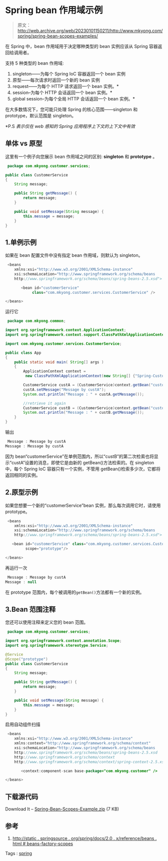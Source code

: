 # Spring bean 作用域示例

> 原文：<http://web.archive.org/web/20230101150211/http://www.mkyong.com/spring/spring-bean-scopes-examples/>

在 Spring 中，bean 作用域用于决定哪种类型的 bean 实例应该从 Spring 容器返回给调用者。

支持 5 种类型的 bean 作用域:

1.  singleton——为每个 Spring IoC 容器返回一个 bean 实例
2.  原型——每次请求时返回一个新的 bean 实例
3.  request——为每个 HTTP 请求返回一个 bean 实例。*
4.  session–为每个 HTTP 会话返回一个 bean 实例。*
5.  global session–为每个全局 HTTP 会话返回一个 bean 实例。*

在大多数情况下，您可能只处理 Spring 的核心范围——singleton 和 prototype，默认范围是 singleton。

*P.S *表示仅在 web 感知的 Spring 应用程序上下文的上下文中有效*

## 单体 vs 原型

这里有一个例子向您展示 bean 作用域之间的区别: **singleton** 和 **prototype** 。

```java
 package com.mkyong.customer.services;

public class CustomerService 
{
	String message;

	public String getMessage() {
		return message;
	}

	public void setMessage(String message) {
		this.message = message;
	}
} 
```

## 1.单例示例

如果在 bean 配置文件中没有指定 bean 作用域，则默认为 singleton。

```java
 <beans 
	xmlns:xsi="http://www.w3.org/2001/XMLSchema-instance"
	xsi:schemaLocation="http://www.springframework.org/schema/beans
	http://www.springframework.org/schema/beans/spring-beans-2.5.xsd">

       <bean id="customerService" 
            class="com.mkyong.customer.services.CustomerService" />

</beans> 
```

运行它

```java
 package com.mkyong.common;

import org.springframework.context.ApplicationContext;
import org.springframework.context.support.ClassPathXmlApplicationContext;

import com.mkyong.customer.services.CustomerService;

public class App 
{
    public static void main( String[] args )
    {
    	ApplicationContext context = 
    	 new ClassPathXmlApplicationContext(new String[] {"Spring-Customer.xml"});

    	CustomerService custA = (CustomerService)context.getBean("customerService");
    	custA.setMessage("Message by custA");
    	System.out.println("Message : " + custA.getMessage());

    	//retrieve it again
    	CustomerService custB = (CustomerService)context.getBean("customerService");
    	System.out.println("Message : " + custB.getMessage());
    }
} 
```

输出

```java
 Message : Message by custA
Message : Message by custA 
```

因为 bean“customerService”在单例范围内，所以“custB”的第二次检索也将显示“custA”设置的消息，即使它是由新的 getBean()方法检索的。在 singleton 中，每个 Spring IoC 容器只有一个实例，不管用 getBean()检索多少次，它都将返回相同的实例。

## 2.原型示例

如果您想要一个新的“customerService”bean 实例，那么每次调用它时，请使用 prototype。

```java
 <beans 
	xmlns:xsi="http://www.w3.org/2001/XMLSchema-instance"
	xsi:schemaLocation="http://www.springframework.org/schema/beans
	http://www.springframework.org/schema/beans/spring-beans-2.5.xsd">

   <bean id="customerService" class="com.mkyong.customer.services.CustomerService" 
         scope="prototype"/>

</beans> 
```

再运行一次

```java
 Message : Message by custA
Message : null 
```

在 prototype 范围内，每个被调用的`getBean()`方法都有一个新的实例。

## 3.Bean 范围注释

您还可以使用注释来定义您的 bean 范围。

```java
 package com.mkyong.customer.services;

import org.springframework.context.annotation.Scope;
import org.springframework.stereotype.Service;

@Service
@Scope("prototype")
public class CustomerService 
{
	String message;

	public String getMessage() {
		return message;
	}

	public void setMessage(String message) {
		this.message = message;
	}
} 
```

启用自动组件扫描

```java
 <beans 
	xmlns:xsi="http://www.w3.org/2001/XMLSchema-instance"
	xmlns:context="http://www.springframework.org/schema/context"
	xsi:schemaLocation="http://www.springframework.org/schema/beans
	http://www.springframework.org/schema/beans/spring-beans-2.5.xsd
	http://www.springframework.org/schema/context
	http://www.springframework.org/schema/context/spring-context-2.5.xsd">

       <context:component-scan base-package="com.mkyong.customer" />

</beans> 
```

## 下载源代码

Download It – [Spring-Bean-Scopes-Example.zip](http://web.archive.org/web/20210506200112/http://www.mkyong.com/wp-content/uploads/2010/03/Spring-Bean-Scopes-Example.zip) (7 KB)

## 参考

1.  [http://static . springsource . org/spring/docs/2.0 . x/reference/beans . html # beans-factory-scopes](http://web.archive.org/web/20210506200112/http://static.springsource.org/spring/docs/2.0.x/reference/beans.html#beans-factory-scopes)

Tags : [spring](http://web.archive.org/web/20210506200112/https://mkyong.com/tag/spring/)<input type="hidden" id="mkyong-current-postId" value="3877">